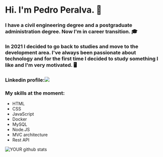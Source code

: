 # Hi. I'm Pedro Peralva. 👋

### I have a civil engineering degree and a postgraduate administration degree. Now I'm in career transition. 🎓

### In 2021 I decided to go back to studies and move to the development area. I've always been passionate about technology and for the first time I decided to study something I like and I'm very motivated. 🖥

### Linkedin profile:[<img src="https://img.shields.io/badge/linkedin-%230077B5.svg?&style=for-the-badge&logo=linkedin&logoColor=white" />](https://www.linkedin.com/in/pedro-peralva/)

### My skills at the moment:

- HTML
- CSS
- JavaScript
- Docker
- MySQL
- Node.JS
- MVC architecture
- Rest API

![YOUR github stats](https://github-readme-stats.vercel.app/api?username=pedroperalva)




<!--
**pedroperalva/pedroperalva** is a ✨ _special_ ✨ repository because its `README.md` (this file) appears on your GitHub profile.

Here are some ideas to get you started:

- 🔭 I’m currently working on ...
- 🌱 I’m currently learning ...
- 👯 I’m looking to collaborate on ...
- 🤔 I’m looking for help with ...
- 💬 Ask me about ...
- 📫 How to reach me: ...
- 😄 Pronouns: ...
- ⚡ Fun fact: ...
-->
